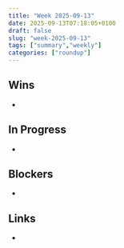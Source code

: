 ```yaml
---
title: "Week 2025-09-13"
date: 2025-09-13T07:18:05+0100
draft: false
slug: "week-2025-09-13"
tags: ["summary","weekly"]
categories: ["roundup"]
---
```

## Wins
- 

## In Progress
- 

## Blockers
- 

## Links
- 
